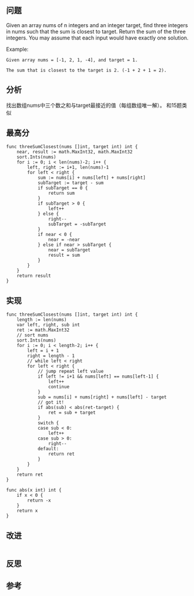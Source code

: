 ## 问题
Given an array nums of n integers and an integer target, find three integers in nums such that the sum is closest to target. Return the sum of the three integers. You may assume that each input would have exactly one solution.

Example:
```
Given array nums = [-1, 2, 1, -4], and target = 1.

The sum that is closest to the target is 2. (-1 + 2 + 1 = 2).
```

## 分析
找出数组nums中三个数之和与target最接近的值（每组数组唯一解）。
和15题类似

## 最高分
```golang
func threeSumClosest(nums []int, target int) int {
	near, result := math.MaxInt32, math.MaxInt32
	sort.Ints(nums)
	for i := 0; i < len(nums)-2; i++ {
		left, right := i+1, len(nums)-1
		for left < right {
			sum := nums[i] + nums[left] + nums[right]
			subTarget := target - sum
			if subTarget == 0 {
				return sum
			}
			if subTarget > 0 {
				left++
			} else {
				right--
				subTarget = -subTarget
			}
			if near < 0 {
				near = -near
			} else if near > subTarget {
				near = subTarget
				result = sum
			}
		}
	}
	return result
}
```

## 实现
```golang
func threeSumClosest(nums []int, target int) int {
    length := len(nums)
    var left, right, sub int
    ret := math.MaxInt32
    // sort nums
    sort.Ints(nums)
    for i := 0; i < length-2; i++ {
        left = i + 1
        right = length - 1
        // while left < right
        for left < right {
            // jump repeat left value
            if left != i+1 && nums[left] == nums[left-1] {
                left++
                continue
            }
            sub = nums[i] + nums[right] + nums[left] - target
            // got it!
            if abs(sub) < abs(ret-target) {
                ret = sub + target
            }
            switch {
            case sub < 0:
                left++
            case sub > 0:
                right--
            default:
                return ret
            }
        }
    }
    return ret
}

func abs(x int) int {
    if x < 0 {
        return -x
    }
    return x
}
```

## 改进
```golang

```

## 反思

## 参考
